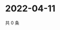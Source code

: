 # 2022-04-11

共 0 条

<!-- BEGIN WEIBO -->
<!-- 最后更新时间 Mon Apr 11 2022 21:26:52 GMT+0800 (China Standard Time) -->

<!-- END WEIBO -->

